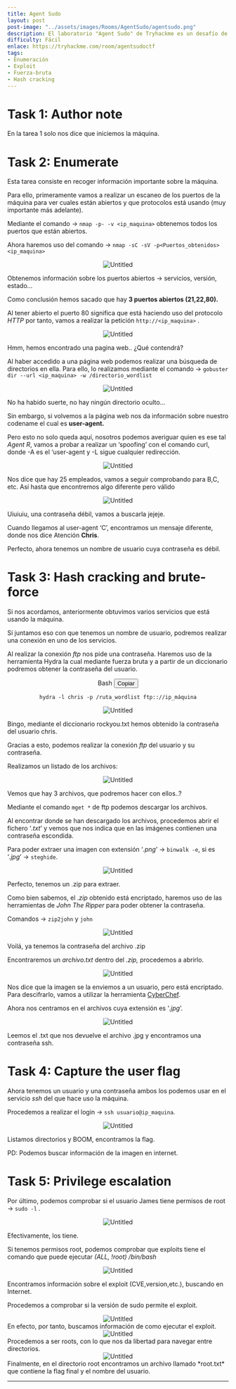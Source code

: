```yaml
---
title: Agent Sudo
layout: post
post-image: "../assets/images/Rooms/AgentSudo/agentsudo.png"
description: El laboratorio "Agent Sudo" de Tryhackme es un desafío de pentesting en el que se utilizan herramientas como Nmap, Hydra y más. Se realiza una enumeración de la máquina para obtener información importante, se busca en la página web y se encuentra un nombre de usuario y una contraseña débil. Se realiza un ataque de fuerza bruta en el servicio FTP y se obtiene acceso. Se descargan archivos y se encuentran pistas para descifrar una imagen y un archivo ZIP. Se obtiene la contraseña del archivo ZIP y se encuentra una contraseña SSH en un archivo de imagen. Se accede al servicio SSH y se encuentra la flag de usuario. Se verifica que el usuario tenga permisos de root y se encuentra un exploit para elevar privilegios. Se ejecuta el exploit y se obtiene acceso root, encontrando la flag final.
difficulty: Fácil
enlace: https://tryhackme.com/room/agentsudoctf
tags:
- Enumeración
- Exploit
- Fuerza-bruta
- Hash cracking
---
```



# Task 1: Author note

En la tarea 1 solo nos dice que iniciemos la máquina.

# Task 2: Enumerate

Esta tarea consiste en recoger información importante sobre la máquina.

Para ello, primeramente vamos a realizar un escaneo de los puertos de la máquina para ver cuales están abiertos y que protocolos está usando (muy importante más adelante).

Mediante el comando → `nmap -p- -v <ip_maquina>` obtenemos todos los puertos que están abiertos. 

Ahora haremos uso del comando → `nmap -sC -sV -p<Puertos_obtenidos> <ip_maquina>`

<div style="text-align: center; ">
    <img src="../assets/images/Rooms/AgentSudo/Untitled.png" alt="Untitled" onclick="openModal(this.src )" />
</div>

Obtenemos información sobre los puertos abiertos → servicios, versión, estado…

Como conclusión hemos sacado que hay **3 puertos abiertos (21,22,80).**

Al tener abierto el puerto 80 significa que está haciendo uso del protocolo *HTTP* por tanto, vamos a realizar la petición `http://<ip_maquina>` .


<div style="text-align: center;">
    <img src="../assets/images/Rooms/AgentSudo/Untitled1.png" alt="Untitled" onclick="openModal(this.src)" />
</div>

Hmm, hemos encontrado una pagina web.. ¿Qué contendrá?

Al haber accedido a una página web podemos realizar una búsqueda de directorios en ella. Para ello, lo realizamos mediante el comando → `gobuster dir --url <ip_maquina> -w /directorio_wordlist`


<div style="text-align: center;">
    <img src="../assets/images/Rooms/AgentSudo/Untitled2.png" alt="Untitled" onclick="openModal(this.src)" />
</div>

No ha habido suerte, no hay ningún directorio oculto…

Sin embargo, si volvemos a la página web nos da información sobre nuestro codename el cual es **user-agent.**

Pero esto no solo queda aquí, nosotros podemos averiguar quien es ese tal *Agent R*, vamos a probar a realizar un ‘spoofing’ con el comando curl, donde -A es el ‘user-agent y -L sigue cualquier redirección.


<div style="text-align: center;">
    <img src="../assets/images/Rooms/AgentSudo/Untitled3.png" alt="Untitled" onclick="openModal(this.src)" />
</div>

Nos dice que hay 25 empleados, vamos a seguir comprobando para B,C, etc. Así hasta que encontremos algo diferente pero válido


<div style="text-align: center;">
    <img src="../assets/images/Rooms/AgentSudo/Untitled4.png" alt="Untitled" onclick="openModal(this.src)" />
</div>

Uiuiuiu, una contraseña débil, vamos a buscarla jejeje.

Cuando llegamos al user-agent ‘C’, encontramos un mensaje diferente, donde nos dice Atención **Chris**.

Perfecto, ahora tenemos un nombre de usuario cuya contraseña es débil.

# Task 3: Hash cracking and brute-force

Si nos acordamos, anteriormente obtuvimos varios servicios que está usando la máquina.

Si juntamos eso con que tenemos un nombre de usuario, podremos realizar una conexión en uno de los servicios.

Al realizar la conexión *ftp* nos pide una contraseña. Haremos uso de la herramienta Hydra la cual mediante fuerza bruta y a partir de un diccionario podremos obtener la contraseña del usuario.

<div style="text-align:center;">
 <div class="code-container">
    <div class="code-header">
      Bash
      <button class="copy-button" onclick="copyToClipboard()">Copiar</button>
    </div>
    <pre><code class="language-bash" >hydra -l chris -p /ruta_wordlist ftp:://ip_máquina</code></pre>
  </div>
</div>

<div style="text-align: center;">
    <img src="../assets/images/Rooms/AgentSudo/a.png" alt="Untitled" onclick="openModal(this.src)" />
</div>

Bingo, mediante el diccionario rockyou.txt hemos obtenido la contraseña del usuario chris.

Gracias a esto, podemos realizar la conexión *ftp* del usuario y su contraseña.

Realizamos un listado de los archivos:

<div style="text-align: center;">
    <img src="../assets/images/Rooms/AgentSudo/Untitled5.png" alt="Untitled" onclick="openModal(this.src)" />
</div>

Vemos que hay 3 archivos, que podremos hacer con ellos..?

Mediante el comando `mget *` de ftp podemos descargar los archivos.

Al encontrar donde se han descargado los archivos, procedemos abrir el fichero ‘*.txt*’ y vemos que nos indica que en las imágenes contienen una contraseña escondida.

Para poder extraer una imagen con extensión ‘*.png*’ → `binwalk -e`, si es ‘*.jpg*’ → `steghide`.

<div style="text-align: center;">
    <img src="../assets/images/Rooms/AgentSudo/Untitled6.png" alt="Untitled" onclick="openModal(this.src)" />
</div>

Perfecto, tenemos un .zip para extraer.

Como bien sabemos, el .*zip* obtenido está encriptado, haremos uso de las herramientas de *John The Ripper* para poder obtener la contraseña.

Comandos → `zip2john` y `john`

<div style="text-align: center;">
    <img src="../assets/images/Rooms/AgentSudo/b.png" alt="Untitled" onclick="openModal(this.src)" />
</div>

Voilá, ya tenemos la contraseña del archivo .zip

Encontraremos un *archivo.txt* dentro del *.zip,* procedemos a abrirlo.

<div style="text-align: center;">
    <img src="../assets/images/Rooms/AgentSudo/c.png" alt="Untitled" onclick="openModal(this.src)" />
</div>

Nos dice que la imagen se la enviemos a un usuario, pero está encriptado. Para descifrarlo, vamos a utilizar la herramienta [CyberChef](https://gchq.github.io/CyberChef/).

Ahora nos centramos en el archivos cuya extensión es ‘*.jpg*’.

<div style="text-align: center;">
    <img src="../assets/images/Rooms/AgentSudo/d.png" alt="Untitled" onclick="openModal(this.src)" />
</div>

Leemos el .txt que nos devuelve el archivo .jpg y encontramos una contraseña ssh.

# Task 4: Capture the user flag

Ahora tenemos un usuario y una contraseña ambos los podemos usar en el servicio *ssh* del que hace uso la máquina.

Procedemos a realizar el login → `ssh usuario@ip_maquina`.

<div style="text-align: center;">
    <img src="../assets/images/Rooms/AgentSudo/f.png" alt="Untitled" onclick="openModal(this.src)" />
</div>

Listamos directorios y BOOM, encontramos la flag.

PD: Podemos buscar información de la imagen en internet.

# Task 5: Privilege escalation

Por último, podemos comprobar si el usuario James tiene permisos de root → `sudo -l` .
<div style="text-align: center;">
    <img src="../assets/images/Rooms/AgentSudo/Untitled7.png" alt="Untitled" onclick="openModal(this.src)" />
</div>

Efectivamente, los tiene.

Si tenemos permisos root, podemos comprobar que exploits tiene el comando que puede ejecutar *(ALL, !root) /bin/bash*

<div style="text-align: center;">
    <img src="../assets/images/Rooms/AgentSudo/Untitled8.png" alt="Untitled" onclick="openModal(this.src)" />
</div>

Encontramos información sobre el exploit (CVE,version,etc.), buscando en Internet.

Procedemos a comprobar si la versión de sudo permite el exploit.
<div style="text-align: center;">
    <img src="../assets/images/Rooms/AgentSudo/Untitled9.png" alt="Untitled" onclick="openModal(this.src)" />
</div>
En efecto, por tanto, buscamos información de como ejecutar el exploit.
<div style="text-align: center;">
    <img src="../assets/images/Rooms/AgentSudo/Untitled10.png" alt="Untitled" onclick="openModal(this.src)" />
</div>
Procedemos a ser roots, con lo que nos da libertad para navegar entre directorios.

<div style="text-align: center;">
    <img src="../assets/images/Rooms/AgentSudo/g.png" alt="Untitled" onclick="openModal(this.src)" />
</div>
Finalmente, en el directorio root encontramos un archivo llamado *root.txt* que contiene la flag final y el nombre del usuario.

---